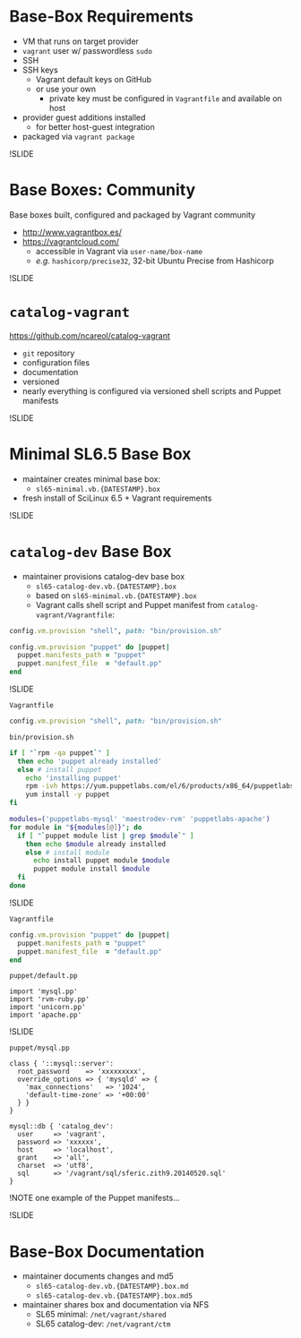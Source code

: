 # Base-Box Requirements

- VM that runs on target provider
- `vagrant` user w/ passwordless `sudo`
- SSH
- SSH keys
  - Vagrant default keys on GitHub
  - or use your own
    - private key must be configured in `Vagrantfile` and available on host
- provider guest additions installed
  - for better host-guest integration
- packaged via `vagrant package`

!SLIDE

# Base Boxes: Community

Base boxes built, configured and packaged by Vagrant community

<!-- TODO: add more examples? -->

- http://www.vagrantbox.es/
- https://vagrantcloud.com/
  - accessible in Vagrant via `user-name/box-name`
  - *e.g.* `hashicorp/precise32`, 32-bit Ubuntu Precise from Hashicorp

!SLIDE

# `catalog-vagrant`

https://github.com/ncareol/catalog-vagrant

- `git` repository
- configuration files
- documentation
- versioned
- nearly everything is configured via versioned shell scripts and Puppet manifests

!SLIDE

# Minimal SL6.5 Base Box

- maintainer creates minimal base box:
  - `sl65-minimal.vb.{DATESTAMP}.box`
- fresh install of SciLinux 6.5 + Vagrant requirements

!SLIDE

# `catalog-dev` Base Box

- maintainer provisions catalog-dev base box
  - `sl65-catalog-dev.vb.{DATESTAMP}.box`
  - based on `sl65-minimal.vb.{DATESTAMP}.box`
  - Vagrant calls shell script and Puppet manifest from `catalog-vagrant/Vagrantfile`:

```ruby
config.vm.provision "shell", path: "bin/provision.sh"

config.vm.provision "puppet" do |puppet|
  puppet.manifests_path = "puppet"
  puppet.manifest_file  = "default.pp"
end
```

!SLIDE

`Vagrantfile`

```ruby
config.vm.provision "shell", path: "bin/provision.sh"
```

`bin/provision.sh`

```bash
if [ "`rpm -qa puppet`" ]
  then echo 'puppet already installed'
  else # install puppet
    echo 'installing puppet'
    rpm -ivh https://yum.puppetlabs.com/el/6/products/x86_64/puppetlabs-release-6-10.noarch.rpm
    yum install -y puppet
fi

modules=('puppetlabs-mysql' 'maestrodev-rvm' 'puppetlabs-apache')
for module in "${modules[@]}"; do
  if [ "`puppet module list | grep $module`" ]
    then echo $module already installed
    else # install module
      echo install puppet module $module
      puppet module install $module
  fi
done
```

!SLIDE

`Vagrantfile`

```ruby
config.vm.provision "puppet" do |puppet|
  puppet.manifests_path = "puppet"
  puppet.manifest_file  = "default.pp"
end
```

`puppet/default.pp`

```puppet
import 'mysql.pp'
import 'rvm-ruby.pp'
import 'unicorn.pp'
import 'apache.pp'
```

!SLIDE

`puppet/mysql.pp`

```puppet
class { '::mysql::server':
  root_password    => 'xxxxxxxxx',
  override_options => { 'mysqld' => {
    'max_connections'   => '1024',
    'default-time-zone' => '+00:00'
  } }
}

mysql::db { 'catalog_dev':
  user     => 'vagrant',
  password => 'xxxxxx',
  host     => 'localhost',
  grant    => 'all',
  charset  => 'utf8',
  sql      => '/vagrant/sql/sferic.zith9.20140520.sql'
}
```

!NOTE
one example of the Puppet manifests...

!SLIDE

# Base-Box Documentation

- maintainer documents changes and md5
  - `sl65-catalog-dev.vb.{DATESTAMP}.box.md`
  - `sl65-catalog-dev.vb.{DATESTAMP}.box.md5`
- maintainer shares box and documentation via NFS
  - SL65 minimal: `/net/vagrant/shared`
  - SL65 catalog-dev: `/net/vagrant/ctm`
